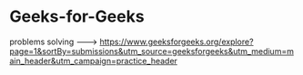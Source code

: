 # Geeks-for-Geeks
problems solving ---> https://www.geeksforgeeks.org/explore?page=1&sortBy=submissions&utm_source=geeksforgeeks&utm_medium=main_header&utm_campaign=practice_header
